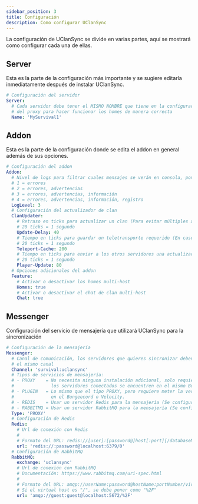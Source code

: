 ```yaml
---
sidebar_position: 3
title: Configuración
description: Como configurar UClanSync
---
```


La configuración de UClanSync se divide en varias partes, aquí se mostrará como configurar cada una de ellas.

## Server

Esta es la parte de la configuración más importante y se sugiere editarla inmediatamente después de instalar UClanSync.

```yaml
# Configuración del servidor
Server:
  # Cada servidor debe tener el MISMO NOMBRE que tiene en la configuración
  # del proxy para hacer funcionar los homes de manera correcta
  Name: 'MySurvival1'
```

## Addon

Esta es la parte de la configuración donde se edita el addon en general además de sus opciones.

```yaml
# Configuración del addon
Addon:
  # Nivel de logs para filtrar cuales mensajes se verán en consola, ponlo en 0 para desactivar todos los mensajes
  # 1 = errores
  # 2 = errores, advertencias
  # 3 = errores, advertencias, información
  # 4 = errores, advertencias, información, registro
  LogLevel: 3
  # Configuración del actualizador de clan
  ClanUpdater:
    # Retraso en ticks para actualizar un clan (Para evitar múltiples actualizaciones al mismo tiempo)
    # 20 ticks = 1 segundo
    Update-Delay: 40
    # Tiempo en ticks para guardar un teletransporte requerido (En caso de que el jugador aún no haya entrado el host)
    # 20 ticks = 1 segundo
    Teleport-Cache: 200
    # Tiempo en ticks para enviar a los otros servidores una actualización de los jugadores conectados
    # 20 ticks = 1 segundo
    Player-Update: 80
  # Opciones adicionales del addon
  Feature:
    # Activar o desactivar los homes multi-host
    Homes: true
    # Activar o desactivar el chat de clan multi-host
    Chat: true
```

## Messenger

Configuración del servicio de mensajería que utilizará UClanSync para la sincronización

```yaml
# Configuración de la mensajería
Messenger:
  # Canal de comunicación, los servidores que quieres sincronizar deben tener configurado
  # el mismo canal
  Channel: 'survival:uclansync'
  # Tipos de servicios de mensajería:
  # - PROXY    = No necesita ninguna instalación adicional, solo requiere que todos
  #              los servidores conectados se encuentren en el mismo Bungee o Velocity.
  # - PLUGIN   = Lo mismo que el tipo PROXY, pero requiere meter la versión de UClanSync
  #              en el Bungeecord o Velocity.
  # - REDIS    = Usar un servidor Redis para la mensajería (Se configura más abajo).
  # - RABBITMQ = Usar un servidor RabbitMQ para la mensajería (Se configura más abajo).
  Type: 'PROXY'
  # Configuración de Redis
  Redis:
    # Url de conexión con Redis
    #
    # Formato del URL: redis://[user]:[password@]host[:port][/databaseNumber]
    url: 'redis://:password@localhost:6379/0'
  # Configuración de RabbitMQ
  RabbitMQ:
    exchange: 'uclansync'
    # Url de conexión con RabbitMQ
    # Documentación: https://www.rabbitmq.com/uri-spec.html
    #
    # Formato del URL: amqp://userName:password@hostName:portNumber/virtualHost
    # Si el virtual host es "/", se debe poner como "%2F"
    url: 'amqp://guest:guest@localhost:5672/%2F'
```